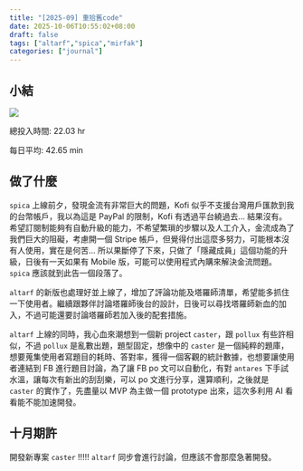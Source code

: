 ```yaml
---
title: "[2025-09] 重拾舊code"
date: 2025-10-06T10:55:02+08:00
draft: false
tags: ["altarf","spica","mirfak"]
categories: ["journal"]
---
```

<!--more-->
## 小結
<div >
<img src="/images/journal-2025-09.PNG" >
</div>

總投入時間: 22.03 hr

每日平均: 42.65 min

## 做了什麼

`spica` 上線前夕，發現金流有非常巨大的問題，Kofi 似乎不支援台灣用戶匯款到我的台幣帳戶，我以為這是 PayPal 的限制，Kofi 有透過平台繞過去... 結果沒有。希望訂閱制能夠有自動升級的能力，不希望繁瑣的步驟以及人工介入，金流成為了我們巨大的阻礙，考慮開一個 Stripe 帳戶，但覺得付出這麼多努力，可能根本沒有人使用，實在是何苦... 所以果斷停了下來，只做了「隱藏成員」這個功能的升級，日後有一天如果有 Mobile 版，可能可以使用程式內購來解決金流問題。`spica` 應該就到此告一個段落了。

`altarf` 的新版也處理好並上線了，增加了評論功能及塔羅師清單，希望能多抓住一下使用者。繼續跟夥伴討論塔羅師後台的設計，日後可以尋找塔羅師新血的加入，不過可能還要討論塔羅師若加入後的配套措施。

`altarf` 上線的同時，我心血來潮想到一個新 project `caster`，跟 `pollux` 有些許相似，不過 `pollux` 是亂數出題，題型固定，想像中的 `caster` 是一個純粹的題庫，想要蒐集使用者寫題目的耗時、答對率，獲得一個客觀的統計數據，也想要讓使用者連結到 FB 進行題目討論，為了讓 FB po 文可以自動化，有對 `antares` 下手試水溫，讓每次有新出的刮刮樂，可以 po 文進行分享，還算順利，之後就是 `caster` 的實作了，先盡量以 MVP 為主做一個 prototype 出來，這次多利用 AI 看看能不能加速開發。

## 十月期許

開發新專案 `caster` !!!!! `altarf` 同步會進行討論，但應該不會那麼急著開發。
